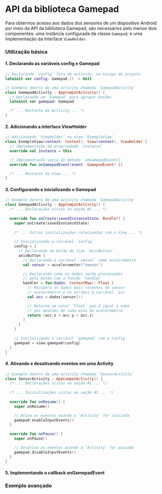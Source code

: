 # API da biblioteca Gamepad

Para obtermos acesso aos dados dos sensores de um dispositivo Android por meio da API da biblioteca Gamepad, são necessários pelo menos dois componentes: uma instância configurada da classe `Gamepad`; e uma implementação da interface `ViewHolder`.

### Utilização básica

#### 1. Declarando as variáveis config e Gamepad

````kotlin
// Declarando `config` fora da activity, no escopo do projeto
lateinit var config: Gamepad.() -> Unit

// Exemplo dentro de uma activity chamada `GamepadActivity`
class GamepadActivity : AppCompatActivity() {
  // Declarando um `Gamepad` para agrupar botões
  lateinit var gamepad: Gamepad

  /* ... Restante da Activity ... */
}
````

#### 2. Adicionando a interface ViewHolder

````kotlin
// Adicionando `ViewHolder` na view `ExemploView`
class ExemploView(context: Context): View(context), ViewHolder {
  // Implementação da propriedade `instance`
  override val instance = this

  // Implementação vazia do método `onGamepadEvent()`
  override fun onGamepadEvent(event: GamepadEvent) {}

  /* ... Restante da View ... */
}
````

#### 3. Configurando e inicializando o Gamepad

````kotlin
// Exemplo dentro de uma activity chamada `GamepadActivity`
class GamepadActivity : AppCompatActivity() {
  /* ... Declarações vistas na seção #1 ... */
  
  override fun onCreate(savedInstanceState: Bundle?) {
    super.onCreate(savedInstanceState)
    
    /* ... Outras inicializações relaciondas com a View ... */
    
    // Inicializando a variável `config`
    config = {
      // Declarando um botão do tipo `AxisButton`
      axisButton {
        // Declarando a variável `sensor` como acelerômetro
        val sensor = accelerometer("sensor")

        // Declarando como os dados serão processados
        // pelo botão com a função `handler`
        handler = fun(dados: ContextMap): Float {
          // Recupera os dados mais recentes do sensor
          // acelerômetro e os atribui à variável `acc`
          val acc = dados[sensor]!!

          // Retorna um valor `Float` que é igual à soma
          // das medidas de cada eixo do acelerômetro
          return (acc.x + acc.y + acc.z)
        }
      }
    }
    
    // Inicializando a variável `gamepad` com a config
    gamepad = view.gamepad(config)
  }
}
````

#### 4. Ativando e desativando eventos em uma Activity

````kotlin
// Exemplo dentro de uma activity chamada `SensorActivity`
class SensorActivity : AppCompatActivity() {
  /* ... Declarações vistas na seção #1 ... */
  
  /* ... Inicializações vistas na seção #3 ... */
  
  override fun onResume() {
    super.onResume()

    // Ativa os eventos quando a `Activity` for iniciada
    gamepad.enableInputEvents()
  }
  
  override fun onPause() {
    super.onPause()

    // Desativa os eventos quando a `Activity` for pausada
    gamepad.disableInputEvents()
  }
}
````

#### 5. Implementando o callback onGamepadEvent

### Exemplo avançado
